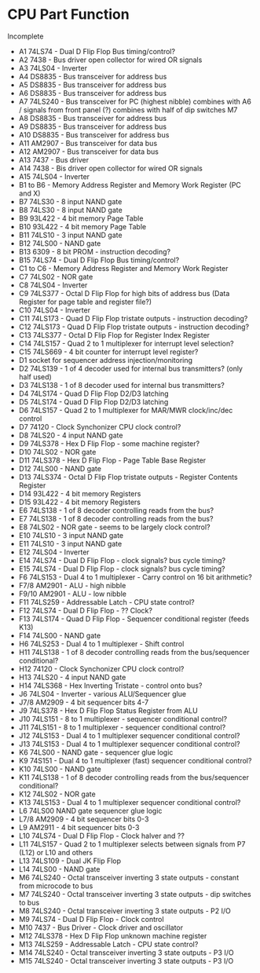 # CPU Part Function

Incomplete

* A1 74LS74 - Dual D Flip Flop Bus timing/control?
* A2 7438 - Bus driver open collector for wired OR signals
* A3 74LS04 - Inverter
* A4 DS8835 - Bus transceiver for address bus
* A5 DS8835 - Bus transceiver for address bus
* A6 DS8835 - Bus transceiver for address bus
* A7 74LS240 - Bus transceiver for PC (highest nibble) combines with A6 / signals from front panel (?) combines with half of dip switches M7
* A8 DS8835 - Bus transceiver for address bus
* A9 DS8835 - Bus transceiver for address bus
* A10 DS8835 - Bus transceiver for address bus
* A11 AM2907 - Bus transceiver for data bus
* A12 AM2907 - Bus transceiver for data bus
* A13 7437 - Bus driver
* A14 7438 - Bis driver open collector for wired OR signals
* A15 74LS04 - Inverter
* B1 to B6 - Memory Address Register and Memory Work Register (PC and X)
* B7 74LS30 - 8 input NAND gate
* B8 74LS30 - 8 input NAND gate
* B9 93L422 - 4 bit memory Page Table
* B10 93L422 - 4 bit memory Page Table
* B11 74LS10 - 3 input NAND gate
* B12 74LS00 - NAND gate
* B13 6309 - 8 bit PROM - instruction decoding?
* B15 74LS74 - Dual D Flip Flop Bus timing/control?
* C1 to C6 - Memory Address Register and Memory Work Register
* C7 74LS02 - NOR gate
* C8 74LS04 - Inverter
* C9 74LS377 - Octal D Flip Flop for high bits of address bus (Data Register for page table and register file?)
* C10 74LS04 - Inverter
* C11 74LS173 - Quad D Flip Flop tristate outputs - instruction decoding?
* C12 74LS173 - Quad D Flip Flop tristate outputs - instruction decoding?
* C13 74LS377 - Octal D Flip Flop for Register Index Register
* C14 74LS157 - Quad 2 to 1 multiplexer for interrupt level selection?
* C15 74LS669 - 4 bit counter for interrupt level register?
* D1 socket for sequencer address injection/monitoring
* D2 74LS139 - 1 of 4 decoder used for internal bus transmitters? (only half used)
* D3 74LS138 - 1 of 8 decoder used for internal bus transmitters?
* D4 74LS174 - Quad D Flip Flop D2/D3 latching
* D5 74LS174 - Quad D Flip Flop D2/D3 latching
* D6 74LS157 - Quad 2 to 1 multiplexer for MAR/MWR clock/inc/dec control
* D7 74120 - Clock Synchonizer CPU clock control?
* D8 74LS20 - 4 input NAND gate
* D9 74LS378 - Hex D Flip Flop - some machine register?
* D10 74LS02 - NOR gate
* D11 74LS378 - Hex D Flip Flop - Page Table Base Register
* D12 74LS00 - NAND gate
* D13 74LS374 - Octal D Flip Flop tristate outputs - Register Contents Register
* D14 93L422 - 4 bit memory Registers
* D15 93L422 - 4 bit memory Registers
* E6 74LS138 - 1 of 8 decoder controlling reads from the bus?
* E7 74LS138 - 1 of 8 decoder controlling reads from the bus?
* E8 74LS02 - NOR gate - seems to be largely clock control?
* E10 74LS10 - 3 input NAND gate
* E11 74LS10 - 3 input NAND gate
* E12 74LS04 - Inverter
* E14 74LS74 - Dual D Flip Flop - clock signals? bus cycle timing?
* E15 74LS74 - Dual D Flip Flop - clock signals? bus cycle timing?
* F6 74LS153 - Dual 4 to 1 multiplexer - Carry control on 16 bit arithmetic?
* F7/8 AM2901 - ALU - high nibble
* F9/10 AM2901 - ALU - low nibble
* F11 74LS259 - Addressable Latch - CPU state control?
* F12 74LS74 - Dual D Flip Flop - ?? Clock?
* F13 74LS174 - Quad D Flip Flop - Sequencer conditional register (feeds K13)
* F14 74LS00 - NAND gate
* H6 74LS253 - Dual 4 to 1 multiplexer - Shift control
* H11 74LS138 - 1 of 8 decoder controlling reads from the bus/sequencer conditional?
* H12 74120 - Clock Synchonizer CPU clock control?
* H13 74LS20 - 4 input NAND gate
* H14 74LS368 - Hex Inverting Tristate - control onto bus?
* J6 74LS04 - Inverter - various ALU/Sequencer glue
* J7/8 AM2909 - 4 bit sequencer bits 4-7
* J9 74LS378 - Hex D Flip Flop Status Register from ALU
* J10 74LS151 - 8 to 1 multiplexer - sequencer conditional control?
* J11 74LS151 - 8 to 1 multiplexer - sequencer conditional control?
* J12 74LS153 - Dual 4 to 1 multiplexer sequencer conditional control?
* J13 74LS153 - Dual 4 to 1 multiplexer sequencer conditional control?
* K6 74LS00 - NAND gate - sequencer glue logic
* K9 74S151 - Dual 4 to 1 multiplexer (fast) sequencer conditional control?
* K10 74LS00 - NAND gate
* K11 74LS138 - 1 of 8 decoder controlling reads from the bus/sequencer conditional?
* K12 74LS02 - NOR gate
* K13 74LS153 - Dual 4 to 1 multiplexer sequencer conditional control?
* L6 74LS00 NAND gate sequencer glue logic
* L7/8 AM2909 - 4 bit sequencer bits 0-3
* L9 AM2911 - 4 bit sequencer bits 0-3
* L10 74LS74 - Dual D Flip Flop - Clock halver and ??
* L11 74LS157 - Quad 2 to 1 multiplexer selects between signals from P7 (L12) or L10 and others
* L13 74LS109 - Dual JK Flip Flop
* L14 74LS00 - NAND gate
* M6 74LS240 - Octal transceiver inverting 3 state outputs - constant from microcode to bus
* M7 74LS240 - Octal transceiver inverting 3 state outputs - dip switches to bus
* M8 74LS240 - Octal transceiver inverting 3 state outputs - P2 I/O
* M9 74LS74 - Dual D Flip Flop - Clock control
* M10 7437 - Bus Driver - Clock driver and oscillator
* M12 74LS378 - Hex D Flip Flop unknown machine register
* M13 74LS259 - Addressable Latch - CPU state control?
* M14 74LS240 - Octal transceiver inverting 3 state outputs - P3 I/O
* M15 74LS240 - Octal transceiver inverting 3 state outputs - P3 I/O

